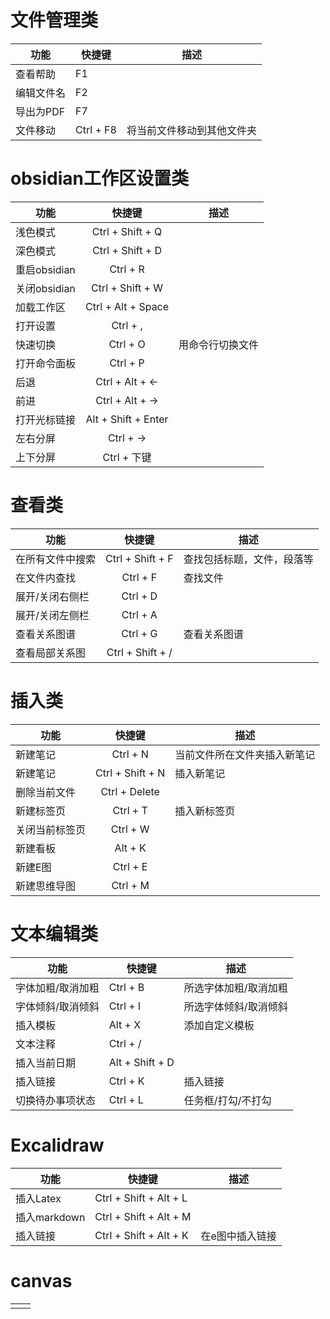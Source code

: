 # 文件管理类
| 功能       | 快捷键    | 描述                       |
| ---------- | --------- | -------------------------- |
| 查看帮助   | F1        |                            |
| 编辑文件名 | F2        |                            |
| 导出为PDF  | F7        |                            |
| 文件移动   | Ctrl + F8 | 将当前文件移动到其他文件夹 |

# obsidian工作区设置类
| 功能         |       快捷键        | 描述             |
| ------------ |:-------------------:| ---------------- |
| 浅色模式     |  Ctrl + Shift + Q   |                  |
| 深色模式     |  Ctrl + Shift + D   |                  |
| 重启obsidian |      Ctrl + R       |                  |
| 关闭obsidian |  Ctrl + Shift + W   |                  |
| 加载工作区   | Ctrl + Alt + Space  |                  |
| 打开设置     |      Ctrl + ,       |                  |
| 快速切换     |      Ctrl + O       | 用命令行切换文件 |
| 打开命令面板 |      Ctrl + P       |                  |
| 后退         |   Ctrl + Alt + <-   |                  |
| 前进         |   Ctrl + Alt + ->   |                  |
| 打开光标链接 | Alt + Shift + Enter |                  |
| 左右分屏     |      Ctrl + ->      |                  |
| 上下分屏     |     Ctrl + 下键     |                  |

# 查看类
| 功能             |      快捷键      | 描述                       |
| ---------------- |:----------------:| -------------------------- |
| 在所有文件中搜索 | Ctrl + Shift + F | 查找包括标题，文件，段落等 |
| 在文件内查找     |     Ctrl + F     | 查找文件                   |
| 展开/关闭右侧栏  |     Ctrl + D     |                            |
| 展开/关闭左侧栏  |     Ctrl + A     |                            |
| 查看关系图谱     |     Ctrl + G     | 查看关系图谱               |
| 查看局部关系图   | Ctrl + Shift + / |                            |

# 插入类
| 功能           |      快捷键      | 描述                         |
| -------------- |:----------------:| ---------------------------- |
| 新建笔记       |     Ctrl + N     | 当前文件所在文件夹插入新笔记 |
| 新建笔记       | Ctrl + Shift + N | 插入新笔记                   |
| 删除当前文件   |  Ctrl + Delete   |                              |
| 新建标签页     |     Ctrl + T     | 插入新标签页                 |
| 关闭当前标签页 |     Ctrl + W     |                              |
| 新建看板       |     Alt + K      |                              |
| 新建E图        |     Ctrl + E     |                              |
| 新建思维导图   |     Ctrl + M     |                              |

# 文本编辑类
| 功能              | 快捷键          | 描述                  |
| ----------------- | --------------- | --------------------- |
| 字体加粗/取消加粗 | Ctrl + B        | 所选字体加粗/取消加粗 |
| 字体倾斜/取消倾斜 | Ctrl + I        | 所选字体倾斜/取消倾斜 |
| 插入模板          | Alt + X         | 添加自定义模板        |
| 文本注释          | Ctrl + /        |                       |
| 插入当前日期      | Alt + Shift + D |                       |
| 插入链接          | Ctrl + K        | 插入链接              |
| 切换待办事项状态  | Ctrl + L        | 任务框/打勾/不打勾     |

# Excalidraw
| 功能         | 快捷键                 | 描述            |
| ------------ | ---------------------- | --------------- |
| 插入Latex    | Ctrl + Shift + Alt + L |                 |
| 插入markdown | Ctrl + Shift + Alt + M |                 |
| 插入链接     | Ctrl + Shift + Alt + K | 在e图中插入链接 | 

# canvas
|     |     |
| --- | --- |
|     |     |
